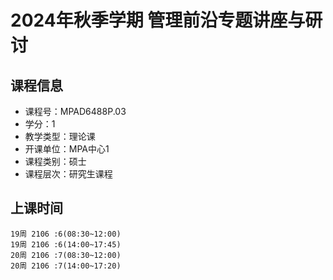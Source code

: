 # 2024年秋季学期 管理前沿专题讲座与研讨 






## 课程信息

- 课程号：MPAD6488P.03
- 学分：1
- 教学类型：理论课
- 开课单位：MPA中心1
- 课程类别：硕士
- 课程层次：研究生课程

## 上课时间

```
19周 2106 :6(08:30~12:00)
19周 2106 :6(14:00~17:45)
20周 2106 :7(08:30~12:00)
20周 2106 :7(14:00~17:20)
```

